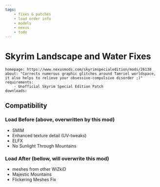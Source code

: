 ```yaml
---
tags:
    - fixes & patches
    - load order info
    - models
    - nexus
    - todo
---
```


# Skyrim Landscape and Water Fixes

```project_info
homepage: https://www.nexusmods.com/skyrimspecialedition/mods/26138
about: "Corrects numerous graphic glitches around Tamriel worldspace, it also helps to relieve your obsessive-compulsive disorder ;)"
requirements:
    - Unofficial Skyrim Special Edition Patch
downloads:
```

## Compatibility

### Load Before (above, overwritten by this mod)

* SMIM
* Enhanced texture detail (UV-tweaks)
* ELFX
* No Sunlight Through Mountains

### Load After (bellow, will overwrite this mod)

* meshes from other WiZkiD
* Majestic Mountains
* Flickering Meshes Fix
